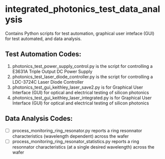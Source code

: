 # integrated_photonics_test_data_analysis
Contains Python scripts for test automation, graphical user inteface (GUI) for test automated, and data analysis.

## Test Automation Codes:
1. photonics_test_power_supply_control.py is the script for controlling a E3631A Triple Output DC Power Supply
2. photonics_test_laser_diode_controller.py is the script for controlling a LDC-3724C Laser Diode Controller
3. photonics_test_gui_keithley_laser_save2.py is for Graphical User Interface (GUI) for optical and electrical testing of silicon photonics
5. photonics_test_gui_keithley_laser_integrated.py is for Graphical User Interface (GUI) for optical and electrical testing of silicon photonics

## Data Analysis Codes:
- [ ] process_monitoring_ring_resonator.py  reports a ring resonnator characteristics (wavelength dependent) across the wafer
- [ ] process_monitoring_ring_resonator_statistics.py reports a ring resonnator characteristics (at a single desired wavelength) across the wafer
